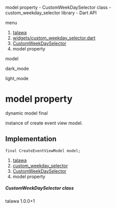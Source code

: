 




model property - CustomWeekDaySelector class - custom\_weekday\_selector library - Dart API







menu

1. [talawa](../../index.html)
2. [widgets/custom\_weekday\_selector.dart](../../file-___home_harshil_Desktop_open-source_palisadoes_talawa_lib_widgets_custom_weekday_selector/)
3. [CustomWeekDaySelector](../../file-___home_harshil_Desktop_open-source_palisadoes_talawa_lib_widgets_custom_weekday_selector/CustomWeekDaySelector-class.html)
4. model property

model


dark\_mode

light\_mode




# model property


dynamic
model
final

instance of create event view model.


## Implementation

```
final CreateEventViewModel model;
```

 


1. [talawa](../../index.html)
2. [custom\_weekday\_selector](../../file-___home_harshil_Desktop_open-source_palisadoes_talawa_lib_widgets_custom_weekday_selector/)
3. [CustomWeekDaySelector](../../file-___home_harshil_Desktop_open-source_palisadoes_talawa_lib_widgets_custom_weekday_selector/CustomWeekDaySelector-class.html)
4. model property

##### CustomWeekDaySelector class





talawa
1.0.0+1






